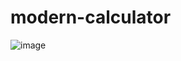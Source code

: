 # modern-calculator
![image](https://user-images.githubusercontent.com/59316805/115058121-145e9200-9f0f-11eb-9f89-a799c4275c7e.png)

